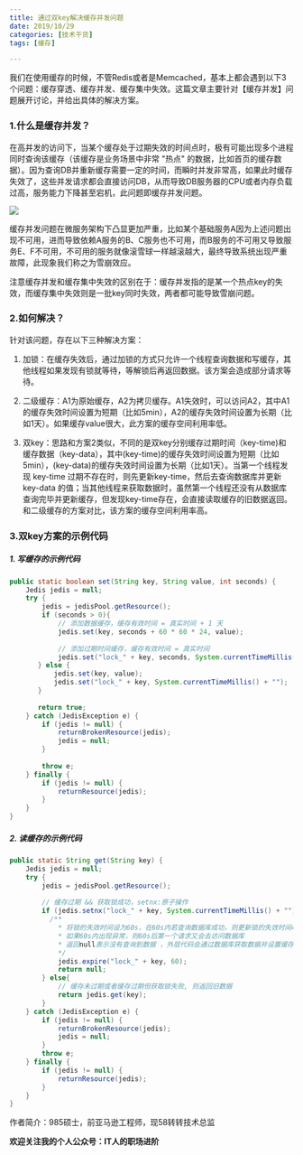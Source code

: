 ```yaml
---
title: 通过双key解决缓存并发问题
date: 2019/10/29
categories: [技术干货]
tags: [缓存]

---
```


我们在使用缓存的时候，不管Redis或者是Memcached，基本上都会遇到以下3个问题：缓存穿透、缓存并发、缓存集中失效。这篇文章主要针对【缓存并发】问题展开讨论，并给出具体的解决方案。

### 1.什么是缓存并发？

在高并发的访问下，当某个缓存处于过期失效的时间点时，极有可能出现多个进程同时查询该缓存（该缓存是业务场景中非常 "热点" 的数据，比如首页的缓存数据）。因为查询DB并重新缓存需要一定的时间，而瞬时并发非常高，如果此时缓存失效了，这些并发请求都会直接访问DB，从而导致DB服务器的CPU或者内存负载过高，服务能力下降甚至宕机，此问题即缓存并发问题。

![](https://oscimg.oschina.net/oscnet/110b75bd-8756-462e-9682-0c9786f02dd9.png)

缓存并发问题在微服务架构下凸显更加严重，比如某个基础服务A因为上述问题出现不可用，进而导致依赖A服务的B、C服务也不可用，而B服务的不可用又导致服务E、F不可用，不可用的服务就像滚雪球一样越滚越大，最终导致系统出现严重故障，此现象我们称之为雪崩效应。

注意缓存并发和缓存集中失效的区别在于：缓存并发指的是某一个热点key的失效，而缓存集中失效则是一批key同时失效，两者都可能导致雪崩问题。

### 2.如何解决？

针对该问题，存在以下三种解决方案：

1.  加锁：在缓存失效后，通过加锁的方式只允许一个线程查询数据和写缓存，其他线程如果发现有锁就等待，等解锁后再返回数据。该方案会造成部分请求等待。
    
2.  二级缓存：A1为原始缓存，A2为拷贝缓存。A1失效时，可以访问A2，其中A1的缓存失效时间设置为短期（比如5min），A2的缓存失效时间设置为长期（比如1天）。如果缓存value很大，此方案的缓存空间利用率低。
    
3.  双key：思路和方案2类似，不同的是双key分别缓存过期时间（key-time)和缓存数据（key-data），其中(key-time)的缓存失效时间设置为短期（比如5min），(key-data)的缓存失效时间设置为长期（比如1天）。当第一个线程发现 key-time 过期不存在时，则先更新key-time，然后去查询数据库并更新key-data 的值；当其他线程来获取数据时，虽然第一个线程还没有从数据库查询完毕并更新缓存，但发现key-time存在，会直接读取缓存的旧数据返回。和二级缓存的方案对比，该方案的缓存空间利用率高。
    

### 3.双key方案的示例代码

##### 1\. 写缓存的示例代码

```java
public static boolean set(String key, String value, int seconds) { 
    Jedis jedis = null; 
    try { 
        jedis = jedisPool.getResource(); 
        if (seconds > 0){ 
            // 添加数据缓存，缓存有效时间 = 真实时间 + 1 天 
            jedis.set(key, seconds + 60 * 60 * 24, value); 
            
            // 添加过期时间缓存，缓存有效时间 = 真实时间
            jedis.set("lock_" + key, seconds, System.currentTimeMillis() + "");
       } else {
           jedis.set(key, value);
           jedis.set("lock_" + key, System.currentTimeMillis() + "");
       }
       
       return true;
    } catch (JedisException e) {
        if (jedis != null) {
            returnBrokenResource(jedis);
            jedis = null;
        }
        
        throw e;
    } finally {
        if (jedis != null) {
            returnResource(jedis);
        }
    }
}
```

##### 2\. 读缓存的示例代码

```java
public static String get(String key) { 
    Jedis jedis = null; 
    try {
        jedis = jedisPool.getResource();
        
        // 缓存过期 && 获取锁成功，setnx:原子操作
        if (jedis.setnx("lock_" + key, System.currentTimeMillis() + "") == 1) { 
          /**
            * 将锁的失效时间设为60s，在60s内若查询数据库成功，则更新锁的失效时间=缓存时间
            * 如果60s内出现异常，则60s后第一个请求又会去访问数据库
            * 返回null表示没有查询到数据 ，外层代码会通过数据库获取数据并设置缓存
            */
            jedis.expire("lock_" + key, 60);
            return null;
        } else{
            // 缓存未过期或者缓存过期但获取锁失败, 则返回旧数据
            return jedis.get(key);
        }
    } catch (JedisException e) {
        if (jedis != null) {
            returnBrokenResource(jedis);
            jedis = null;
        } 
        throw e;
    } finally {
        if (jedis != null) {
            returnResource(jedis);
        }
    }
}
```

作者简介：985硕士，前亚马逊工程师，现58转转技术总监

**欢迎关注我的个人公众号：IT人的职场进阶**